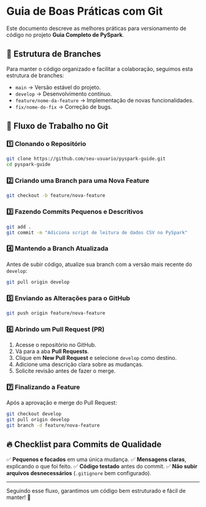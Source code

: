 # Guia de Boas Práticas com Git

Este documento descreve as melhores práticas para versionamento de código no projeto **Guia Completo de PySpark**.

## 📌 Estrutura de Branches

Para manter o código organizado e facilitar a colaboração, seguimos esta estrutura de branches:

- `main` → Versão estável do projeto.
- `develop` → Desenvolvimento contínuo.
- `feature/nome-da-feature` → Implementação de novas funcionalidades.
- `fix/nome-do-fix` → Correção de bugs.

## 🚀 Fluxo de Trabalho no Git

### 1️⃣ **Clonando o Repositório**
```bash
git clone https://github.com/seu-usuario/pyspark-guide.git
cd pyspark-guide
```

### 2️⃣ **Criando uma Branch para uma Nova Feature**
```bash
git checkout -b feature/nova-feature
```

### 3️⃣ **Fazendo Commits Pequenos e Descritivos**
```bash
git add .
git commit -m "Adiciona script de leitura de dados CSV no PySpark"
```

### 4️⃣ **Mantendo a Branch Atualizada**
Antes de subir código, atualize sua branch com a versão mais recente do `develop`:
```bash
git pull origin develop
```

### 5️⃣ **Enviando as Alterações para o GitHub**
```bash
git push origin feature/nova-feature
```

### 6️⃣ **Abrindo um Pull Request (PR)**
1. Acesse o repositório no GitHub.
2. Vá para a aba **Pull Requests**.
3. Clique em **New Pull Request** e selecione `develop` como destino.
4. Adicione uma descrição clara sobre as mudanças.
5. Solicite revisão antes de fazer o merge.

### 7️⃣ **Finalizando a Feature**
Após a aprovação e merge do Pull Request:
```bash
git checkout develop
git pull origin develop
git branch -d feature/nova-feature
```

## 🔥 Checklist para Commits de Qualidade
✅ **Pequenos e focados** em uma única mudança.
✅ **Mensagens claras**, explicando o que foi feito.
✅ **Código testado** antes do commit.
✅ **Não subir arquivos desnecessários** (`.gitignore` bem configurado).

---

Seguindo esse fluxo, garantimos um código bem estruturado e fácil de manter! 🚀

